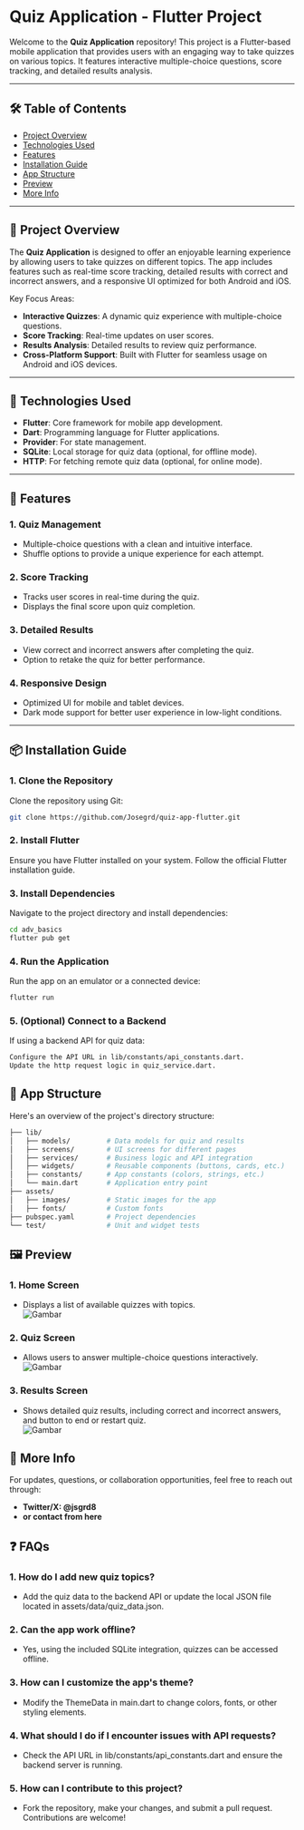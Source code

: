 # Quiz Application - Flutter Project


Welcome to the **Quiz Application** repository! This project is a Flutter-based mobile application that provides users with an engaging way to take quizzes on various topics. It features interactive multiple-choice questions, score tracking, and detailed results analysis.

---

## 🛠️ Table of Contents
- [Project Overview](#project-overview)
- [Technologies Used](#technologies-used)
- [Features](#features)
- [Installation Guide](#installation-guide)
- [App Structure](#app-structure)
- [Preview](#preview)
- [More Info](#more-info)

---

## 🌟 Project Overview

The **Quiz Application** is designed to offer an enjoyable learning experience by allowing users to take quizzes on different topics. The app includes features such as real-time score tracking, detailed results with correct and incorrect answers, and a responsive UI optimized for both Android and iOS.

Key Focus Areas:
- **Interactive Quizzes**: A dynamic quiz experience with multiple-choice questions.
- **Score Tracking**: Real-time updates on user scores.
- **Results Analysis**: Detailed results to review quiz performance.
- **Cross-Platform Support**: Built with Flutter for seamless usage on Android and iOS devices.

---

## 🚀 Technologies Used

- **Flutter**: Core framework for mobile app development.
- **Dart**: Programming language for Flutter applications.
- **Provider**: For state management.
- **SQLite**: Local storage for quiz data (optional, for offline mode).
- **HTTP**: For fetching remote quiz data (optional, for online mode).

---

## 🔑 Features

### 1. **Quiz Management**
- Multiple-choice questions with a clean and intuitive interface.
- Shuffle options to provide a unique experience for each attempt.

### 2. **Score Tracking**
- Tracks user scores in real-time during the quiz.
- Displays the final score upon quiz completion.

### 3. **Detailed Results**
- View correct and incorrect answers after completing the quiz.
- Option to retake the quiz for better performance.

### 4. **Responsive Design**
- Optimized UI for mobile and tablet devices.
- Dark mode support for better user experience in low-light conditions.

---

## 📦 Installation Guide

### 1. Clone the Repository
Clone the repository using Git:

```bash
git clone https://github.com/Josegrd/quiz-app-flutter.git
```


### 2. Install Flutter
Ensure you have Flutter installed on your system. Follow the official Flutter installation guide.

### 3. Install Dependencies
Navigate to the project directory and install dependencies:

```bash
cd adv_basics
flutter pub get
```

### 4. Run the Application
Run the app on an emulator or a connected device:

```bash
flutter run
```

### 5. (Optional) Connect to a Backend
If using a backend API for quiz data:

```bash
Configure the API URL in lib/constants/api_constants.dart.
Update the http request logic in quiz_service.dart.
```

## 📂 App Structure
Here's an overview of the project's directory structure:

```bash
├── lib/
│   ├── models/         # Data models for quiz and results
│   ├── screens/        # UI screens for different pages
│   ├── services/       # Business logic and API integration
│   ├── widgets/        # Reusable components (buttons, cards, etc.)
│   ├── constants/      # App constants (colors, strings, etc.)
│   └── main.dart       # Application entry point
├── assets/
│   ├── images/         # Static images for the app
│   ├── fonts/          # Custom fonts
├── pubspec.yaml        # Project dependencies
└── test/               # Unit and widget tests
```

## 🖼️ Preview
### 1. Home Screen
- Displays a list of available quizzes with topics. <br/>
![Gambar](./assets/images/start.png)

### 2. Quiz Screen
- Allows users to answer multiple-choice questions interactively. <br/>
![Gambar](./assets/images/quiz.png)


### 3. Results Screen
- Shows detailed quiz results, including correct and incorrect answers, and button to end or restart quiz. <br/>
![Gambar](./assets/images/result.png)

## 📝 More Info
For updates, questions, or collaboration opportunities, feel free to reach out through:

- **Twitter/X: @jsgrd8**
- **or contact from here**

## ❓ FAQs
### 1. How do I add new quiz topics?
- Add the quiz data to the backend API or update the local JSON file located in assets/data/quiz_data.json.
### 2. Can the app work offline?
- Yes, using the included SQLite integration, quizzes can be accessed offline.
### 3. How can I customize the app's theme?
- Modify the ThemeData in main.dart to change colors, fonts, or other styling elements.
### 4. What should I do if I encounter issues with API requests?
- Check the API URL in lib/constants/api_constants.dart and ensure the backend server is running.
### 5. How can I contribute to this project?
- Fork the repository, make your changes, and submit a pull request. Contributions are welcome!
